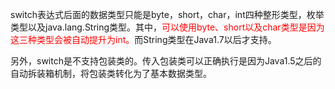 switch表达式后面的数据类型只能是byte，short，char，int四种整形类型，枚举类型以及java.lang.String类型。其中，<font color=red>可以使用byte、short以及char类型是因为这三种类型会被自动提升为int。</font>而String类型在Java1.7以后才支持。

另外，switch是不支持包装类的。传入包装类可以正确执行是因为Java1.5之后的自动拆装箱机制，将包装类转化为了基本数据类型。